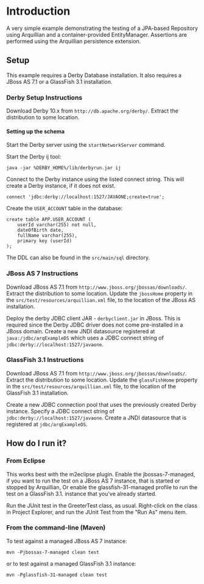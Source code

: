 # Introduction

A very simple example demonstrating the testing of a JPA-based Repository using Arquillian and a container-provided EntityManager.
Assertions are performed using the Arquillian persistence extension.

## Setup

This example requires a Derby Database installation.
It also requires a JBoss AS 7.1 or a GlassFish 3.1 installation.


### Derby Setup Instructions

Download Derby 10.x from `http://db.apache.org/derby/`.
Extract the distribution to some location.

#### Setting up the schema

Start the Derby server using the `startNetworkServer` command.

Start the Derby ij tool:

    java -jar %DERBY_HOME%/lib/derbyrun.jar ij
    
Connect to the Derby instance using the listed connect string. This will create a Derby instance, if it does not exist.

    connect 'jdbc:derby://localhost:1527/JAVAONE;create=true';
    
Create the `USER_ACCOUNT` table in the database:

    create table APP.USER_ACCOUNT (
        userId varchar(255) not null,
        dateOfBirth date,
        fullName varchar(255),
        primary key (userId)
    );

The DDL can also be found in the `src/main/sql` directory.


### JBoss AS 7 Instructions

Download JBoss AS 7.1 from `http://www.jboss.org/jbossas/downloads/`.
Extract the distribution to some location.
Update the `jbossHome` property in the `src/test/resources/arquillian.xml` file, to the location of the JBoss AS installation.

Deploy the derby JDBC client JAR - `derbyclient.jar` in JBoss. This is required since the Derby JDBC driver does not come pre-installed in a JBoss domain.
Create a new JNDI datasource registered at `java:/jdbc/arqExampleDS` which uses a JDBC connect string of `jdbc:derby://localhost:1527/javaone`.

### GlassFish 3.1 Instructions

Download JBoss AS 7.1 from `http://www.jboss.org/jbossas/downloads/`.
Extract the distribution to some location.
Update the `glassFishHome` property in the `src/test/resources/arquillian.xml` file, to the location of the GlassFish 3.1 installation.

Create a new JDBC connection pool that uses the previously created Derby instance. Specify a JDBC connect string of `jdbc:derby://localhost:1527/javaone`.
Create a JNDI datasource that is registered at `jdbc/arqExampleDS`.

## How do I run it?

### From Eclipse

This works best with the m2eclipse plugin.
Enable the jbossas-7-managed, if you want to run the test on a JBoss AS 7 instance, that is started or stopped by Arquillian,
Or enable the glassfish-31-managed profile to run the test on a GlassFish 3.1. instance that you've already started.

Run the JUnit test in the GreeterTest class, as usual. Right-click on the class in Project Explorer, and run the JUnit Test from the "Run As" menu item.

### From the command-line (Maven)

To test against a managed JBoss AS 7 instance:

`mvn -Pjbossas-7-managed clean test`

or to test against a managed GlassFish 3.1 instance:

`mvn -Pglassfish-31-managed clean test`